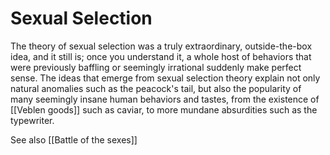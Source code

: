 # Sexual Selection

The theory of sexual selection was a truly extraordinary, outside-the-box idea, and it still is; once you understand it, a whole host of behaviors that were previously baffling or seemingly irrational suddenly make perfect sense. The ideas that emerge from sexual selection theory explain not only natural anomalies such as the peacock's tail, but also the popularity of many seemingly insane human behaviors and tastes, from the existence of [[Veblen goods]] such as caviar, to more mundane absurdities such as the typewriter.


See also [[Battle of the sexes]]